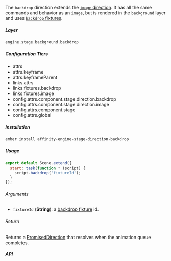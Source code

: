 The `backdrop` direction extends the [`image` direction](#/api/stage/directions/image). It has all the same commands and behavior as an `image`, but is rendered in the `background` layer and uses [`backdrop` fixtures](#/api/engine/fixtures/backdrops).

##### Layer

`engine.stage.background.backdrop`

##### Configuration Tiers

* attrs
* attrs.keyframe
* attrs.keyframeParent
* links.attrs
* links.fixtures.backdrop
* links.fixtures.image
* config.attrs.component.stage.direction.backdrop
* config.attrs.component.stage.direction.image
* config.attrs.component.stage
* config.attrs.global

##### Installation

```bash
ember install affinity-engine-stage-direction-backdrop
```

##### Usage

```js
export default Scene.extend({
  start: task(function * (script) {
    script.backdrop('fixtureId');
  }
});
```

###### Arguments

* `fixtureId` (**String**): a [backdrop fixture](#/api/engine/fixtures/backdrops) id.

###### Return

Returns a [PromisedDirection](#/api/stage/directions?anchor=promised_direction) that resolves when the animation queue completes.

##### API
